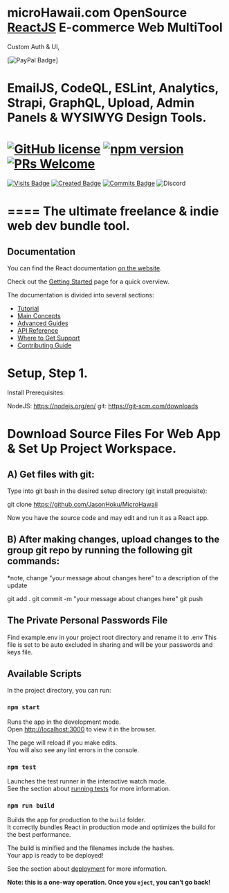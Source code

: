 # microHawaii.com OpenSource [ReactJS](https://reactjs.org/) E-commerce Web MultiTool

Custom Auth & UI,


[![PayPal Badge](https://img.shields.io/badge/PayPal-Integrated-brightgreen)]

EmailJS, CodeQL, ESLint, Analytics, Strapi, GraphQL, Upload, Admin Panels & WYSIWYG Design Tools.
====

# [![GitHub license](https://img.shields.io/badge/license-MIT-blue.svg)](https://github.com/facebook/react/blob/master/LICENSE) [![npm version](https://img.shields.io/npm/v/react.svg?style=flat)](https://www.npmjs.com/package/react) [![PRs Welcome](https://img.shields.io/badge/PRs-welcome-brightgreen.svg)](https://reactjs.org/docs/how-to-contribute.html#your-first-pull-request)

[![Visits Badge](https://badges.pufler.dev/visits/JasonHoku/MicroHawaii)](https://badges.pufler.dev)
[![Created Badge](https://badges.pufler.dev/created/JasonHoku/MicroHawaii)](https://badges.pufler.dev)
[![Commits Badge](https://badges.pufler.dev/commits/monthly/JasonHoku)](https://badges.pufler.dev)
![Discord](https://img.shields.io/discord/364993358789345283?style=for-the-badge)

====
The ultimate freelance & indie web dev bundle tool.
====

## Documentation

You can find the React documentation [on the website](https://reactjs.org/docs).

Check out the [Getting Started](https://reactjs.org/docs/getting-started.html) page for a quick overview.

The documentation is divided into several sections:

- [Tutorial](https://reactjs.org/tutorial/tutorial.html)
- [Main Concepts](https://reactjs.org/docs/hello-world.html)
- [Advanced Guides](https://reactjs.org/docs/jsx-in-depth.html)
- [API Reference](https://reactjs.org/docs/react-api.html)
- [Where to Get Support](https://reactjs.org/community/support.html)
- [Contributing Guide](https://reactjs.org/docs/how-to-contribute.html)

# Setup, Step 1.

Install Prerequisites:

NodeJS: https://nodejs.org/en/
git: https://git-scm.com/downloads

# Download Source Files For Web App & Set Up Project Workspace.

## A) Get files with git:

Type into git bash in the desired setup directory (git install prequisite):

git clone https://github.com/JasonHoku/MicroHawaii

Now you have the source code and may edit and run it as a React app.

## B) After making changes, upload changes to the group git repo by running the following git commands:

\*note, change "your message about changes here" to a description of the update

git add .
git commit -m "your message about changes here"
git push

## The Private Personal Passwords File

Find example.env in your project root directory and rename it to .env
This file is set to be auto excluded in sharing and will be your passwords and keys file.

## Available Scripts

In the project directory, you can run:

### `npm start`

Runs the app in the development mode.<br>
Open [http://localhost:3000](http://localhost:3000) to view it in the browser.

The page will reload if you make edits.<br>
You will also see any lint errors in the console.

### `npm test`

Launches the test runner in the interactive watch mode.<br>
See the section about [running tests](https://facebook.github.io/create-react-app/docs/running-tests) for more information.

### `npm run build`

Builds the app for production to the `build` folder.<br>
It correctly bundles React in production mode and optimizes the build for the best performance.

The build is minified and the filenames include the hashes.<br>
Your app is ready to be deployed!

See the section about [deployment](https://facebook.github.io/create-react-app/docs/deployment) for more information.

**Note: this is a one-way operation. Once you `eject`, you can’t go back!**
